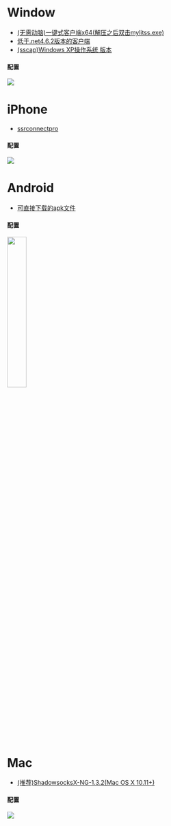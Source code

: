 
# Window
* [(无需动脑)一键式客户端x64(解压之后双击mylitss.exe)](https://yadi.sk/d/Qp3RnmT-3MPeeH)
* [低于.net4.6.2版本的客户端](https://yadi.sk/d/4Nu_6bNy3MPh9S)
* [(sscap)Windows XP操作系统 版本](https://yadi.sk/d/8bF3LDG43MPcxv)

#### 配置
<img src="/imgs/windows_method.gif">

# iPhone
* [ssrconnectpro](https://itunes.apple.com/cn/app/ssrconnectpro/id1272045249?mt=8)

#### 配置
<img src="/imgs/iphone_method.gif">

# Android
* [可直接下载的apk文件](https://yadi.sk/d/QW7vUcNu3MPh9K)

#### 配置
<img src="/imgs/android_method.gif" width="30%">

# Mac
* [(推荐)ShadowsocksX-NG-1.3.2(Mac OS X 10.11+)](https://yadi.sk/d/3-Kd-MFI3MPhFB)

#### 配置
<img src="/imgs/mac_method.gif">
